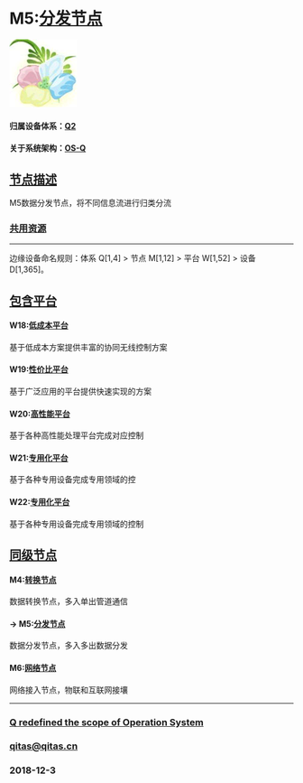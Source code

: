﻿# M5:[分发节点](https://github.com/OS-Q/M5) 

[![sites](OS-Q/OS-Q.png)](http://www.OS-Q.com)

#### 归属设备体系：[Q2](https://github.com/OS-Q/Q2)

#### 关于系统架构：[OS-Q](https://github.com/OS-Q/OS-Q)

## [节点描述](https://github.com/OS-Q/M5/wiki) 

M5数据分发节点，将不同信息流进行归类分流

### [共用资源](https://github.com/OS-Q/M5/wiki/src) 


---

边缘设备命名规则：体系 Q[1,4] > 节点 M[1,12] > 平台 W[1,52] > 设备 D[1,365]。

## [包含平台](https://github.com/OS-Q/M5/wiki/index) 

#### W18:[低成本平台](https://github.com/OS-Q/W18)

基于低成本方案提供丰富的协同无线控制方案

#### W19:[性价比平台](https://github.com/OS-Q/W19)

基于广泛应用的平台提供快速实现的方案

#### W20:[高性能平台](https://github.com/OS-Q/W20)

基于各种高性能处理平台完成对应控制

#### W21:[专用化平台](https://github.com/OS-Q/W21)

基于各种专用设备完成专用领域的控

#### W22:[专用化平台](https://github.com/OS-Q/W22)

基于各种专用设备完成专用领域的控制

## [同级节点](https://github.com/OS-Q/M5/wiki)

#### M4:[转换节点](https://github.com/OS-Q/M4)

数据转换节点，多入单出管道通信

#### -> M5:[分发节点](https://github.com/OS-Q/M5)

数据分发节点，多入多出数据分发

#### M6:[网络节点](https://github.com/OS-Q/M6)

网络接入节点，物联和互联网接壤

---

###  [Q redefined the scope of Operation System](http://www.OS-Q.com)
###  qitas@qitas.cn
###  2018-12-3